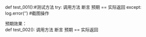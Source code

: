 def test_001():#测试方法
    try:
        调用方法
        断言 预期 == 实际返回
    except:
        log.error(‘’)
        #截图操作
 
预期效果：      
def test_002():
    调用方法
    断言 预期 == 实际返回